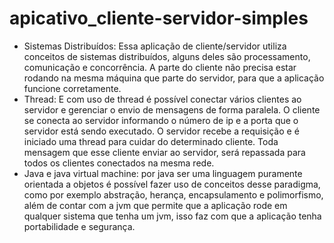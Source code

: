 # apicativo_cliente-servidor-simples
- Sistemas Distribuídos: Essa aplicação de cliente/servidor utiliza conceitos de sistemas distribuídos, alguns deles são processamento, comunicação e concorrência. A parte do cliente não precisa estar rodando na mesma máquina que parte do servidor, para que a aplicação funcione corretamente.
- Thread: E com uso de thread é possível conectar vários clientes ao servidor e gerenciar o envio de mensagens de forma paralela. O cliente se conecta ao servidor informando o número de ip e a porta que o servidor está sendo executado. O servidor recebe a requisição e é iniciado uma thread para cuidar do determinado cliente. Toda mensagem que esse cliente enviar ao servidor, será repassada para todos os clientes conectados na mesma rede.
- Java e java virtual machine: por java ser uma linguagem puramente orientada a objetos é possível fazer uso de conceitos desse paradigma, como por exemplo abstração, herança, encapsulamento e polimorfismo, além de contar com a jvm que permite que a aplicação rode em qualquer sistema que tenha um jvm, isso faz com que a aplicação tenha portabilidade e segurança.

